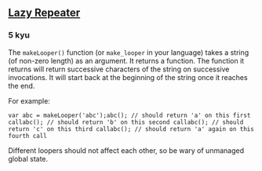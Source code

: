 <h2><a href=https://www.codewars.com/kata/51fc3beb41ecc97ee20000c3/train/javascript target="_blank">Lazy Repeater</a></h2><h3>5 kyu</h3><p>The <code>makeLooper()</code> function (or <code>make_looper</code> in your language) takes a string (of non-zero length) as an argument.  It returns a function.  The function it returns will return successive characters of the string on successive invocations.  It will start back at the beginning of the string once it reaches the end.</p><p>For example:</p><pre><code class="language-javascript"><span class="cm-keyword">var</span> <span class="cm-def">abc</span> <span class="cm-operator">=</span> <span class="cm-variable">makeLooper</span>(<span class="cm-string">'abc'</span>);<span class="cm-variable">abc</span>(); <span class="cm-comment">// should return 'a' on this first call</span><span class="cm-variable">abc</span>(); <span class="cm-comment">// should return 'b' on this second call</span><span class="cm-variable">abc</span>(); <span class="cm-comment">// should return 'c' on this third call</span><span class="cm-variable">abc</span>(); <span class="cm-comment">// should return 'a' again on this fourth call</span></code></pre><pre style="display: none;"><code class="language-coffeescript"><span class="cm-variable">abc</span> <span class="cm-punctuation">=</span> <span class="cm-variable">makeLooper</span> <span class="cm-string">'abc'</span><span class="cm-variable">abc</span><span class="cm-punctuation">(</span><span class="cm-punctuation">)</span> <span class="cm-comment"># should return 'a' on this first call</span><span class="cm-variable">abc</span><span class="cm-punctuation">(</span><span class="cm-punctuation">)</span> <span class="cm-comment"># should return 'b' on this second call</span><span class="cm-variable">abc</span><span class="cm-punctuation">(</span><span class="cm-punctuation">)</span> <span class="cm-comment"># should return 'c' on this third call</span><span class="cm-variable">abc</span><span class="cm-punctuation">(</span><span class="cm-punctuation">)</span> <span class="cm-comment"># should return 'a' again on this fourth call</span></code></pre><pre style="display: none;"><code class="language-csharp"><span class="cm-type">Func</span><span class="cm-operator">&lt;</span><span class="cm-type">char</span><span class="cm-operator">&gt;</span> <span class="cm-variable">abc</span> <span class="cm-operator">=</span> <span class="cm-variable">Kata</span>.<span class="cm-variable">MakeLooper</span>(<span class="cm-string">"abc"</span>);<span class="cm-variable">abc</span>(); <span class="cm-comment">// should return 'a' on this first call</span><span class="cm-variable">abc</span>(); <span class="cm-comment">// should return 'b' on this second call</span><span class="cm-variable">abc</span>(); <span class="cm-comment">// should return 'c' on this third call</span><span class="cm-variable">abc</span>(); <span class="cm-comment">// should return 'a' again on this fourth call</span></code></pre><pre style="display: none;"><code class="language-python"><span class="cm-variable">abc</span> <span class="cm-operator">=</span> <span class="cm-variable">make_looper</span>(<span class="cm-string">'abc'</span>)<span class="cm-variable">abc</span>() <span class="cm-comment"># should return 'a' on this first call</span><span class="cm-variable">abc</span>() <span class="cm-comment"># should return 'b' on this second call</span><span class="cm-variable">abc</span>() <span class="cm-comment"># should return 'c' on this third call</span><span class="cm-variable">abc</span>() <span class="cm-comment"># should return 'a' again on this fourth call</span></code></pre><pre style="display: none;"><code class="language-rust"><span class="cm-keyword">let mut</span> <span class="cm-def">abc</span> <span class="cm-operator">=</span> <span class="cm-variable">make_looper</span>(<span class="cm-string">"</span><span class="cm-string">abc</span><span class="cm-string">"</span>);<span class="cm-variable">abc</span>(); <span class="cm-comment">// should return 'a' on this first call</span><span class="cm-variable">abc</span>(); <span class="cm-comment">// should return 'b' on this second call</span><span class="cm-variable">abc</span>(); <span class="cm-comment">// should return 'c' on this third call</span><span class="cm-variable">abc</span>(); <span class="cm-comment">// should return 'a' again on this fourth call</span></code></pre><pre style="display: none;"><code class="language-cpp"><span class="cm-keyword">auto</span> <span class="cm-variable">abc</span> <span class="cm-operator">=</span> <span class="cm-variable">makeLooper</span>(<span class="cm-string">"abc"</span>);<span class="cm-variable">abc</span>(); <span class="cm-comment">// should return 'a' on this first call</span><span class="cm-variable">abc</span>(); <span class="cm-comment">// should return 'b' on this second call</span><span class="cm-variable">abc</span>(); <span class="cm-comment">// should return 'c' on this third call</span><span class="cm-variable">abc</span>(); <span class="cm-comment">// should return 'a' again on this fourth call</span></code></pre><p>Different loopers should not affect each other, so be wary of unmanaged global state.</p>